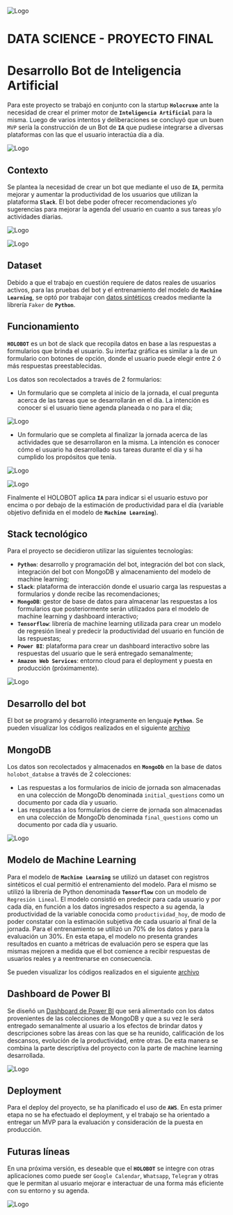 ![Logo](https://blog.soyhenry.com/content/images/2021/02/HEADER-BLOG-NEGRO-01.jpg)

# DATA SCIENCE - PROYECTO FINAL
# Desarrollo Bot de Inteligencia Artificial

Para este proyecto se trabajó en conjunto con la startup **`Holocruxe`** ante la necesidad de crear el primer motor de **`Inteligencia Artificial`** para la misma.
Luego de varios intentos y deliberaciones se concluyó que un buen `MVP` sería la construcción de un Bot de **`IA`** que pudiese integrarse a diversas plataformas con las que el usuario interactúa día a día.

![Logo](https://github.com/fedeandresg/proyecto_slack_bot/blob/main/src/holobot.png?raw=true)

## Contexto

Se plantea la necesidad de crear un bot que mediante el uso de **`IA`**, permita mejorar y aumentar la productividad de los usuarios que utilizan la plataforma **`Slack`**. El bot debe poder ofrecer recomendaciones y/o sugerencias para mejorar la agenda del usuario en cuanto a sus tareas y/o actividades diarias.

![Logo](https://github.com/fedeandresg/proyecto_slack_bot/blob/main/src/haz_lo_que_amas.png?raw=true)

![Logo](https://github.com/fedeandresg/proyecto_slack_bot/blob/main/src/organiza_tu_dia.png?raw=true)

## Dataset

Debido a que el trabajo en cuestión requiere de datos reales de usuarios activos, para las pruebas del bot y el entrenamiento del modelo de **`Machine Learning`**, se optó por trabajar con [datos sintéticos](https://github.com/fedeandresg/proyecto_slack_bot/blob/main/EDA%20y%20Modelo%20de%20machine-learning/Holobot_csv.csv) creados mediante la librería `Faker` de **`Python`**.

## Funcionamiento

**`HOLOBOT`** es un bot de slack que recopila datos en base a las respuestas a formularios que brinda el usuario. Su interfaz gráfica es similar a la de un formulario con botones de opción, donde el usuario puede elegir entre 2 ó más respuestas preestablecidas.

Los datos son recolectados a través de 2 formularios: 

- Un formulario que se completa al inicio de la jornada, el cual pregunta acerca de las tareas que se desarrollarán en el día. La intención es conocer si el usuario tiene agenda planeada o no para el día;

![Logo](https://github.com/fedeandresg/proyecto_slack_bot/blob/main/Desarrollo_Bot/formulario_inicial.PNG?raw=true)

- Un formulario que se completa al finalizar la jornada acerca de las actividades que se desarrollaron en la misma. La intención es conocer cómo el usuario ha desarrollado sus tareas durante el día y si ha cumplido los propósitos que tenía.

![Logo](https://github.com/fedeandresg/proyecto_slack_bot/blob/main/Desarrollo_Bot/Formulario_finalizacion_1.PNG?raw=true)

![Logo](https://github.com/fedeandresg/proyecto_slack_bot/blob/main/Desarrollo_Bot/formulario_finalizacion_2.PNG?raw=true )

Finalmente el HOLOBOT aplica **`IA`** para indicar si el usuario estuvo por encima o por debajo de la estimación de productividad para el día (variable objetivo definida en el modelo de **`Machine Learning`**).


## Stack tecnológico

Para el proyecto se decidieron utilizar las siguientes tecnologías:

- **`Python`**: desarrollo y programación del bot, integración del bot con slack, integración del bot con MongoDB y almacenamiento del modelo de machine learning;
- **`Slack`**: plataforma de interacción donde el usuario carga las respuestas a formularios y donde recibe las recomendaciones;
- **`MongoDB`**: gestor de base de datos para almacenar las respuestas a los formularios que posteriormente serán utilizados para el modelo de machine learning y dashboard interactivo;
- **`Tensorflow`**: librería de machine learning utilizada para crear un modelo de regresión lineal y predecir la productividad del usuario en función de las respuestas;
- **`Power BI`**: plataforma para crear un dashboard interactivo sobre las respuestas del usuario que le será entregado semanalmente;
- **`Amazon Web Services`**: entorno cloud para el deployment y puesta en producción (próximamente).

![Logo](https://github.com/fedeandresg/proyecto_slack_bot/blob/main/src/stack_tecnologico.png?raw=true)

## Desarrollo del bot

El bot se programó y desarrolló integramente en lenguaje **`Python`**. 
Se pueden visualizar los códigos realizados en el siguiente
[archivo](https://github.com/fedeandresg/proyecto_slack_bot/blob/main/Desarrollo_Bot/holobot.py) 

## MongoDB

Los datos son recolectados y almacenados en **`MongoDb`** en la base de datos `holobot_databse` a través de 2 colecciones:
- Las respuestas a los formularios de inicio de jornada son almacenadas en una colección de MongoDb denominada `initial_questions` como un documento por cada día y usuario.
- Las respuestas a los formularios de cierre de jornada son almacenadas en una colección de MongoDb denominada `final_questions` como un documento por cada día y usuario.

![Logo](https://github.com/fedeandresg/proyecto_slack_bot/blob/main/Desarrollo_Bot/base_de_datos.PNG?raw=true)

## Modelo de Machine Learning

Para el modelo de **`Machine Learning`** se utilizó un dataset con registros sintéticos el cual permitió el entrenamiento del modelo. Para el mismo se utilizó la librería de Python denominada **`Tensorflow`** con un modelo de `Regresión Lineal`. 
El modelo consistió en predecir para cada usuario y por cada día, en función a los datos ingresados respecto a su agenda, la productividad de la variable conocida como `productividad_hoy`, de modo de poder constatar con la estimación subjetiva de cada usuario al final de la jornada. 
Para el entrenamiento se utilizó un 70% de los datos y para la evaluación un 30%. 
En esta etapa, el modelo no presenta grandes resultados en cuanto a métricas de evaluación pero se espera que las mismas mejoren a medida que el bot comience a recibir respuestas de usuarios reales y a reentrenarse en consecuencia.

Se pueden visualizar los códigos realizados en el siguiente
[archivo](https://github.com/fedeandresg/proyecto_slack_bot/blob/main/EDA%20y%20Modelo%20de%20machine-learning/modelo_tensor_flow_holobot.ipynb)

## Dashboard de Power BI

Se diseñó un [Dashboard de Power BI](https://github.com/fedeandresg/proyecto_slack_bot/blob/main/Data%20viz/Holocruxe.pbix) que será alimentado con los datos provenientes de las colecciones de MongoDB y que a su vez le será entregado semanalmente al usuario a los efectos de brindar datos y descripciones sobre las áreas con las que se ha reunido, calificación de los descansos, evolución de la productividad, entre otras.
De esta manera se combina la parte descriptiva del proyecto con la parte de machine learning desarrollada.

![Logo](https://github.com/fedeandresg/proyecto_slack_bot/blob/main/Data%20viz/dashboard.PNG?raw=true)


## Deployment

Para el deploy del proyecto, se ha planificado el uso de **`AWS`**.
En esta primer etapa no se ha efectuado el deployment, y el trabajo se ha orientado a entregar un MVP para la evaluación y consideración de la puesta en producción.

## Futuras líneas

En una próxima versión, es deseable que el **`HOLOBOT`** se integre con otras aplicaciones como puede ser `Google Calendar`, `Whatsapp`, `Telegram` y otras que le permitan al usuario mejorar e interactuar de  una forma más eficiente con su entorno y su agenda.

![Logo](https://github.com/fedeandresg/proyecto_slack_bot/blob/main/src/corre_la_voz.png?raw=true)

